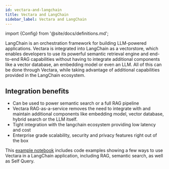 ```yaml
---
id: vectara-and-langchain
title: Vectara and LangChain
sidebar_label: Vectara and LangChain
---
```


import {Config} from '@site/docs/definitions.md';

LangChain is an orchestration framework for building LLM-powered applications. 
Vectara is integrated into LangChain as a vectorstore, which enables 
developers to use its powerful semantic retrieval engine and end-to-end RAG 
capabilities without having to integrate additional components like a vector 
database, an embedding model or even an LLM. All of this can be done through 
Vectara, while taking advantage of additional capabilities provided in the 
LangChain ecosystem. 


## Integration benefits

* Can be used to power semantic search or a full RAG pipeline
* Vectara RAG-as-a-service removes the need to integrate with and maintain 
  additional components like embedding model, vector database, hybrid search 
  or the LLM itself.
* Tight integration with the langchain ecosystem providing low latency and cost
* Enterprise grade scalability, security and privacy features right out of the 
  box

This [example notebook](https://github.com/vectara/example-notebooks/blob/main/notebooks/using-vectara-with-langchain.ipynb) includes code examples showing a few ways to use Vectara 
in a LangChain application, including RAG, semantic search, as well as Self 
Query.
